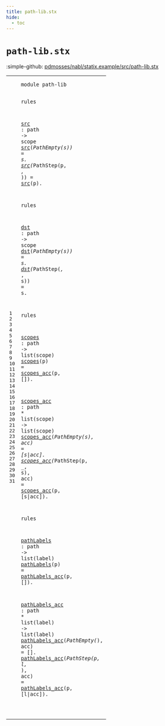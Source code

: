```yaml
---
title: path-lib.stx
hide:
  - toc
---
```


# `path-lib.stx`

:simple-github: [pdmosses/nabl/statix.example/src/path-lib.stx]

[pdmosses/nabl/statix.example/src/path-lib.stx]: https://github.com/pdmosses/nabl/blob/master/statix.example/src/path-lib.stx "The source file on GitHub"

<div class="stx"><table class="highlighttable"><tbody><tr><td class="linenos"><div class="linenodiv"><pre><span></span>1
2
3
4
5
6
7
8
9
10
11
12
13
14
15
16
17
18
19
20
21
22
23
24
25
26
27
28
29
30
31
</pre></div></td>
<td class="code"><pre><code><span class="keyword">module</span> <span id="path-lib_7_15" title="Not referenced locally, nor via imports"><span class="keyword">path</span><span class="operator">-</span><span class="token sort_ModuleID">lib</span></span>

<span class="keyword">rules</span>

  <a href="#src_48_51" id="src_26_29" title="Referenced at line 6, 7, 7"><span class="token sort_ModuleID">src</span></a> <span class="operator">:</span> <span class="cons_PathSort">path</span> <span class="operator">-&gt;</span> <span class="cons_ScopeSort">scope</span>
  <a href="#src_26_29" id="src_48_51" title="Defined at line 5"><span class="token sort_ModuleID">src</span></a><span class="operator">(_</span><span class="token sort_ModuleID">PathEmpty</span><span class="operator">(</span><span class="cons_Var"><span id="s_63_64" title="Not referenced locally, nor via imports"><span class="token sort_ModuleID">s</span></span></span><span class="operator">))</span> <span class="operator">=</span> <span class="cons_Var">s</span><span class="operator">.</span>
  <a href="#src_26_29" id="src_74_77" title="Defined at line 5"><span class="token sort_ModuleID">src</span></a><span class="operator">(_</span><span class="token sort_ModuleID">PathStep</span><span class="operator">(</span><span class="cons_Var">p</span><span class="operator">,</span> <span class="operator">_,</span> <span class="operator">_))</span> <span class="operator">=</span> <a href="#src_26_29" id="src_100_103" title="Defined at line 5"><span class="token sort_ModuleID">src</span></a><span class="operator">(</span><span class="cons_Var"><span id="p_104_105" title="Not referenced locally, nor via imports"><span class="token sort_ModuleID">p</span></span></span><span class="operator">).</span>

<span class="keyword">rules</span>

  <a href="#dst_140_143" id="dst_118_121" title="Referenced at line 12, 13"><span class="token sort_ModuleID">dst</span></a> <span class="operator">:</span> <span class="cons_PathSort">path</span> <span class="operator">-&gt;</span> <span class="cons_ScopeSort">scope</span>
  <a href="#dst_118_121" id="dst_140_143" title="Defined at line 11"><span class="token sort_ModuleID">dst</span></a><span class="operator">(_</span><span class="token sort_ModuleID">PathEmpty</span><span class="operator">(</span><span class="cons_Var">s</span><span class="operator">))</span> <span class="operator">=</span> <span class="cons_Var"><span id="s_161_162" title="Not referenced locally, nor via imports"><span class="token sort_ModuleID">s</span></span></span><span class="operator">.</span>
  <a href="#dst_118_121" id="dst_166_169" title="Defined at line 11"><span class="token sort_ModuleID">dst</span></a><span class="operator">(_</span><span class="token sort_ModuleID">PathStep</span><span class="operator">(_,</span> <span class="operator">_,</span> <span class="cons_Var"><span id="s_186_187" title="Not referenced locally, nor via imports"><span class="token sort_ModuleID">s</span></span></span><span class="operator">))</span> <span class="operator">=</span> <span class="cons_Var">s</span><span class="operator">.</span>

<span class="keyword">rules</span>

  <a href="#scopes_236_242" id="scopes_205_211" title="Referenced at line 18"><span class="token sort_ModuleID">scopes</span></a> <span class="operator">:</span> <span class="cons_PathSort">path</span> <span class="operator">-&gt;</span> <span class="keyword">list</span><span class="operator">(</span><span class="cons_ScopeSort">scope</span><span class="operator">)</span>
  <a href="#scopes_205_211" id="scopes_236_242" title="Defined at line 17"><span class="token sort_ModuleID">scopes</span></a><span class="operator">(</span><span class="cons_Var"><span id="p_243_244" title="Not referenced locally, nor via imports"><span class="token sort_ModuleID">p</span></span></span><span class="operator">)</span> <span class="operator">=</span> <a href="#scopes_acc_270_280" id="scopes_acc_248_258" title="Defined at line 20"><span class="token sort_ModuleID">scopes_acc</span></a><span class="operator">(</span><span class="cons_Var">p</span><span class="operator">,</span> <span class="operator">[]).</span>

  <a href="#scopes_acc_248_258" id="scopes_acc_270_280" title="Referenced at line 18, 21, 22, 22"><span class="token sort_ModuleID">scopes_acc</span></a> <span class="operator">:</span> <span class="cons_PathSort">path</span> <span class="operator">*</span> <span class="keyword">list</span><span class="operator">(</span><span class="cons_ScopeSort">scope</span><span class="operator">)</span> <span class="operator">-&gt;</span> <span class="keyword">list</span><span class="operator">(</span><span class="cons_ScopeSort">scope</span><span class="operator">)</span>
  <a href="#scopes_acc_270_280" id="scopes_acc_319_329" title="Defined at line 20"><span class="token sort_ModuleID">scopes_acc</span></a><span class="operator">(_</span><span class="token sort_ModuleID">PathEmpty</span><span class="operator">(</span><span class="cons_Var">s</span><span class="operator">),</span> <span class="cons_Var"><span id="acc_345_348" title="Not referenced locally, nor via imports"><span class="token sort_ModuleID">acc</span></span></span><span class="operator">)</span> <span class="operator">=</span> <span class="operator">[</span><span class="cons_Var"><span id="s_353_354" title="Not referenced locally, nor via imports"><span class="token sort_ModuleID">s</span></span></span><span class="operator">|</span><span class="cons_Var">acc</span><span class="operator">].</span>
  <a href="#scopes_acc_270_280" id="scopes_acc_363_373" title="Defined at line 20"><span class="token sort_ModuleID">scopes_acc</span></a><span class="operator">(_</span><span class="token sort_ModuleID">PathStep</span><span class="operator">(</span><span class="cons_Var">p</span><span class="operator">,</span> <span class="operator">_,</span> <span class="cons_Var"><span id="s_390_391" title="Not referenced locally, nor via imports"><span class="token sort_ModuleID">s</span></span></span><span class="operator">),</span> <span class="cons_Var">acc</span><span class="operator">)</span> <span class="operator">=</span> <a href="#scopes_acc_270_280" id="scopes_acc_401_411" title="Defined at line 20"><span class="token sort_ModuleID">scopes_acc</span></a><span class="operator">(</span><span class="cons_Var"><span id="p_412_413" title="Not referenced locally, nor via imports"><span class="token sort_ModuleID">p</span></span></span><span class="operator">,</span> <span class="operator">[</span><span class="cons_Var">s</span><span class="operator">|</span><span class="cons_Var"><span id="acc_418_421" title="Not referenced locally, nor via imports"><span class="token sort_ModuleID">acc</span></span></span><span class="operator">]).</span>

<span class="keyword">rules</span>

  <a href="#pathLabels_470_480" id="pathLabels_435_445" title="Referenced at line 27"><span class="token sort_ModuleID">pathLabels</span></a> <span class="operator">:</span> <span class="cons_PathSort">path</span> <span class="operator">-&gt;</span> <span class="keyword">list</span><span class="operator">(</span><span class="cons_LabelSort">label</span><span class="operator">)</span>
  <a href="#pathLabels_435_445" id="pathLabels_470_480" title="Defined at line 26"><span class="token sort_ModuleID">pathLabels</span></a><span class="operator">(</span><span class="cons_Var">p</span><span class="operator">)</span> <span class="operator">=</span> <a href="#pathLabels_acc_512_526" id="pathLabels_acc_486_500" title="Defined at line 29"><span class="token sort_ModuleID">pathLabels_acc</span></a><span class="operator">(</span><span class="cons_Var"><span id="p_501_502" title="Not referenced locally, nor via imports"><span class="token sort_ModuleID">p</span></span></span><span class="operator">,</span> <span class="operator">[]).</span>

  <a href="#pathLabels_acc_486_500" id="pathLabels_acc_512_526" title="Referenced at line 27, 30, 31, 31"><span class="token sort_ModuleID">pathLabels_acc</span></a> <span class="operator">:</span> <span class="cons_PathSort">path</span> <span class="operator">*</span> <span class="keyword">list</span><span class="operator">(</span><span class="cons_LabelSort">label</span><span class="operator">)</span> <span class="operator">-&gt;</span> <span class="keyword">list</span><span class="operator">(</span><span class="cons_LabelSort">label</span><span class="operator">)</span>
  <a href="#pathLabels_acc_512_526" id="pathLabels_acc_565_579" title="Defined at line 29"><span class="token sort_ModuleID">pathLabels_acc</span></a><span class="operator">(_</span><span class="token sort_ModuleID">PathEmpty</span><span class="operator">(_),</span> <span class="cons_Var"><span id="acc_595_598" title="Not referenced locally, nor via imports"><span class="token sort_ModuleID">acc</span></span></span><span class="operator">)</span> <span class="operator">=</span> <span class="operator">[].</span>
  <a href="#pathLabels_acc_512_526" id="pathLabels_acc_608_622" title="Defined at line 29"><span class="token sort_ModuleID">pathLabels_acc</span></a><span class="operator">(_</span><span class="token sort_ModuleID">PathStep</span><span class="operator">(</span><span class="cons_Var"><span id="p_633_634" title="Not referenced locally, nor via imports"><span class="token sort_ModuleID">p</span></span></span><span class="operator">,</span> <span class="cons_Var"><span id="l_636_637" title="Not referenced locally, nor via imports"><span class="token sort_ModuleID">l</span></span></span><span class="operator">,</span> <span class="operator">_),</span> <span class="cons_Var"><span id="acc_643_646" title="Not referenced locally, nor via imports"><span class="token sort_ModuleID">acc</span></span></span><span class="operator">)</span> <span class="operator">=</span> <a href="#pathLabels_acc_512_526" id="pathLabels_acc_650_664" title="Defined at line 29"><span class="token sort_ModuleID">pathLabels_acc</span></a><span class="operator">(</span><span class="cons_Var">p</span><span class="operator">,</span> <span class="operator">[</span><span class="cons_Var">l</span><span class="operator">|</span><span class="cons_Var">acc</span><span class="operator">]).</span>

</code></pre></td></tr></tbody></table></div>